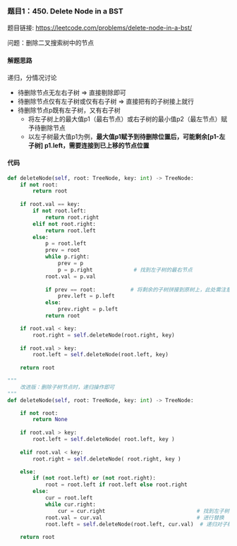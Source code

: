 ### 题目1：450. Delete Node in a BST

题目链接: https://leetcode.com/problems/delete-node-in-a-bst/

问题：删除二叉搜索树中的节点

#### 解题思路
递归，分情况讨论
* 待删除节点无左右子树 => 直接剔除即可
* 待删除节点仅有左子树或仅有右子树 => 直接把有的子树接上就行
* 待删除节点p既有左子树，又有右子树
    * 将左子树上的最大值p1（最右节点）或右子树的最小值p2（最左节点）赋予待删除节点
    * 以左子树最大值p1为例，**最大值p1赋予到待删除位置后，可能剩余[p1-左子树] p1.left，需要连接到已上移的节点位置**

#### 代码
```Python
def deleteNode(self, root: TreeNode, key: int) -> TreeNode:
    if not root:
        return root
    
    if root.val == key:
        if not root.left:
            return root.right
        elif not root.right:
            return root.left
        else:
            p = root.left
            prev = root
            while p.right:
                prev = p
                p = p.right             # 找到左子树的最右节点
            root.val = p.val
            
            if prev == root:           # 将剩余的子树拼接到原树上，此处需注意不同的拼接状况
                prev.left = p.left
            else:
                prev.right = p.left
            return root

    if root.val < key:
        root.right = self.deleteNode(root.right, key)
        
    if root.val > key:
        root.left = self.deleteNode(root.left, key)
        
    return root

```


```Python
"""
    改进版：删除子树节点时，递归操作即可
"""
def deleteNode(self, root: TreeNode, key: int) -> TreeNode:

    if not root:
        return None
        
    if root.val > key:
        root.left = self.deleteNode( root.left, key )
        
    elif root.val < key:
        root.right = self.deleteNode( root.right, key )

    else:
        if (not root.left) or (not root.right):
            root = root.left if root.left else root.right
        else:
            cur = root.left            
            while cur.right:
                cur = cur.right                             # 找到左子树的最右节
            root.val = cur.val                              # 进行替换
            root.left = self.deleteNode(root.left, cur.val)  # 递归对子树进行调整即可
        
    return root

```
